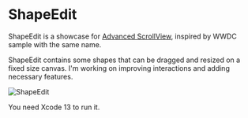 # ShapeEdit

ShapeEdit is a showcase for [Advanced ScrollView](https://github.com/dmytro-anokhin/advanced-scrollview), inspired by WWDC sample with the same name.

ShapeEdit contains some shapes that can be dragged and resized on a fixed size canvas. I'm working on improving interactions and adding necessary features.

![ShapeEdit](https://user-images.githubusercontent.com/5136301/128083360-683fc35a-0994-4fa8-b8b6-a5a10fee0591.png)

You need Xcode 13 to run it.
